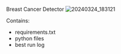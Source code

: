 Breast Cancer Detector
![20240324_183121](https://github.com/nikkaramessinis/breast-cancer-detector/assets/27767001/53aede81-3853-4bce-92db-d1d7fd1ed846)

Contains:
- requirements.txt
- python files
- best run log
